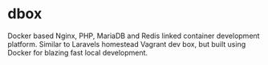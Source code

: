 # dbox
Docker based Nginx, PHP, MariaDB and Redis linked container development platform.  Similar to Laravels homestead Vagrant dev box, but built using Docker for blazing fast local development.
